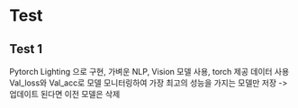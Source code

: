 # Test

## Test 1

Pytorch Lighting 으로 구현, 가벼운 NLP, Vision 모델 사용, torch 제공 데이터 사용 
Val_loss와 Val_acc로 모델 모니터링하여 가장 최고의 성능을 가지는 모델만 저장 -> 업데이트 된다면 이전 모델은 삭제
